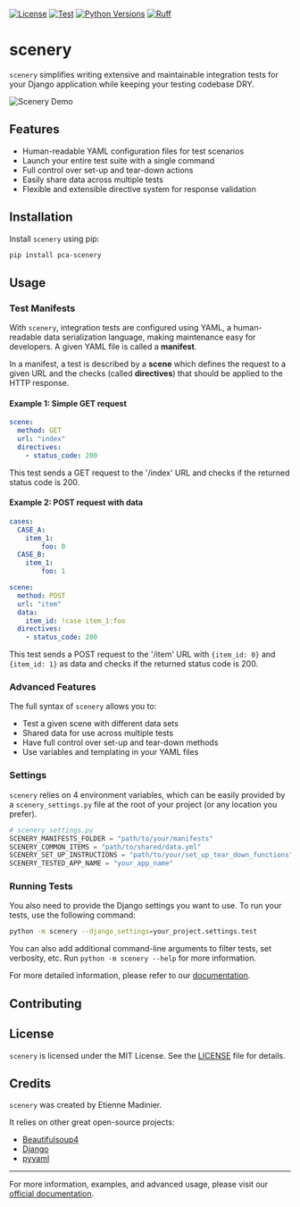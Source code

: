 
<!-- [![TestPyPI version](https://img.shields.io/testpypi/v/pca-scenery.svg)](https://test.pypi.org/project/pca-scenery/)
[![TestPyPI downloads](https://img.shields.io/testpypi/dm/YOUR-PACKAGE-NAME)](https://test.pypi.org/project/YOUR-PACKAGE-NAME/)
[![Python versions](https://img.shields.io/pypi/pyversions/YOUR-PACKAGE-NAME.svg)](https://test.pypi.org/project/YOUR-PACKAGE-NAME/)
[![Tests](https://github.com/USERNAME/REPO-NAME/workflows/Tests/badge.svg)](https://github.com/USERNAME/REPO-NAME/actions?workflow=Tests)
[![codecov](https://codecov.io/gh/USERNAME/REPO-NAME/branch/main/graph/badge.svg)](https://codecov.io/gh/USERNAME/REPO-NAME)
[![Documentation Status](https://readthedocs.org/projects/YOUR-PACKAGE-NAME/badge/?version=latest)](https://YOUR-PACKAGE-NAME.readthedocs.io/en/latest/?badge=latest)
[![MyPy](https://github.com/USERNAME/REPO-NAME/workflows/MyPy/badge.svg)](https://github.com/USERNAME/REPO-NAME/actions?workflow=MyPy) -->

<!-- Badges -->
[![License](https://img.shields.io/pypi/l/YOUR-PACKAGE-NAME.svg)](https://github.com/selimPCA/pca-scenery/blob/master/LICENSE)
[![Test](https://github.com/selimPCA/pca-scenery/actions/workflows/test.yml/badge.svg)](https://github.com/selimPCA/pca-scenery/actions/workflows/test.yml)
[![Python Versions](https://img.shields.io/testpypi/pyversions/pca-scenery)](https://img.shields.io/testpypi/pyversions/pca-scenery)
[![Ruff](https://img.shields.io/endpoint?url=https://raw.githubusercontent.com/astral-sh/ruff/main/assets/badge/v2.json)](https://github.com/astral-sh/ruff)

# scenery

`scenery` simplifies writing extensive and maintainable integration tests for your Django application while keeping your testing codebase DRY.

![Scenery Demo](https://path/to/your/demo.gif)

## Features

- Human-readable YAML configuration files for test scenarios
- Launch your entire test suite with a single command
- Full control over set-up and tear-down actions
- Easily share data across multiple tests
- Flexible and extensible directive system for response validation

## Installation

Install `scenery` using pip:

```bash
pip install pca-scenery
```

## Usage

### Test Manifests

With `scenery`, integration tests are configured using YAML, a human-readable data serialization language, making maintenance easy for developers. A given YAML file is called a __manifest__.

In a manifest, a test is described by a __scene__ which defines the request to a given URL and the checks (called __directives__) that should be applied to the HTTP response.

#### Example 1: Simple GET request

```yaml
scene:
  method: GET
  url: "index"
  directives:
    - status_code: 200
```

This test sends a GET request to the '/index' URL and checks if the returned status code is 200.

#### Example 2: POST request with data

```yaml
cases:
  CASE_A:
    item_1:
        foo: 0
  CASE_B:
    item_1:
        foo: 1

scene:
  method: POST
  url: "item"
  data:
    item_id: !case item_1:foo
  directives:
    - status_code: 200
```

This test sends a POST request to the '/item' URL with `{item_id: 0}` and `{item_id: 1}` as data and checks if the returned status code is 200.

### Advanced Features

The full syntax of `scenery` allows you to:

- Test a given scene with different data sets
- Shared data for use across multiple tests
- Have full control over set-up and tear-down methods
- Use variables and templating in your YAML files
<!-- - Define custom directives for specialized checks -->



### Settings

`scenery` relies on 4 environment variables, which can be easily provided by a `scenery_settings.py` file at the root of your project (or any location you prefer).


```python
# scenery_settings.py
SCENERY_MANIFESTS_FOLDER = "path/to/your/manifests"
SCENERY_COMMON_ITEMS = "path/to/shared/data.yml"
SCENERY_SET_UP_INSTRUCTIONS = "path/to/your/set_up_tear_down_functions"
SCENERY_TESTED_APP_NAME = "your_app_name"
```



### Running Tests

You also need to provide the Django settings you want to use. To run your tests, use the following command:

```bash
python -m scenery --django_settings=your_project.settings.test
```

You can also add additional command-line arguments to filter tests, set verbosity, etc. Run `python -m scenery --help` for more information.

For more detailed information, please refer to our [documentation]().

## Contributing

<!-- We welcome contributions to `scenery`! Here are some ways you can contribute:

1. Report bugs or request features by opening an issue
2. Improve documentation
3. Submit pull requests with bug fixes or new features

Please read our [Contributing Guide](CONTRIBUTING.md) for more details. -->

## License

`scenery` is licensed under the MIT License. See the [LICENSE](LICENSE) file for details.

## Credits

`scenery` was created by Etienne Madinier.

It relies on other great open-source projects:
- [Beautifulsoup4](https://pypi.org/project/beautifulsoup4/)
- [Django](https://www.djangoproject.com/)
- [pyyaml](https://pypi.org/project/PyYAML/)


---

For more information, examples, and advanced usage, please visit our [official documentation](https://link-to-your-docs).